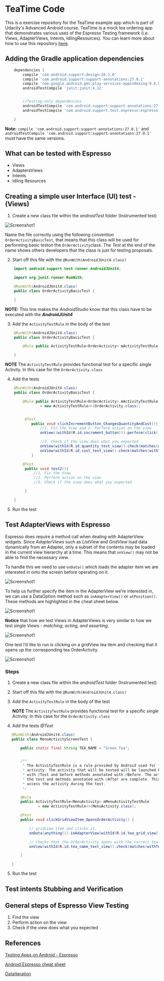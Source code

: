 # TeaTime Code

This is a exercise repository for the TeaTime example app which is part of Udacity's Advanced Android course. TeaTime is a mock tea ordering app that demonstrates various uses of the Espresso Testing framework (i.e. Views, AdapterViews, Intents, IdlingResources). You can learn more about how to use this repository [here](https://classroom.udacity.com/courses/ud857/lessons/8b2a9d63-0ff5-48ff-90d3-a9855b701dae/concepts/41b82e3c-2797-46e5-8a66-684098ca8cbb).

## Adding the Gradle application dependencies

```gradle
    dependencies {
        compile 'com.android.support:design:26.1.0'
        compile 'com.android.support:support-annotations:27.0.1'
        compile 'com.google.android.gms:play-services-appindexing:9.8.0'
        androidTestCompile 'junit:junit:4.12'


        //Testing-only dependencies
        androidTestCompile 'com.android.support:support-annotations:27.0.1'
        androidTestCompile 'com.android.support.test.espresso:espresso-core:3.0.1'

    }
```

**Note:** ```compile 'com.android.support:support-annotations:27.0.1'``` and ```androidTestCompile 'com.android.support:support-annotations:27.0.1'``` must have the same versions.



## What can be tested with Espresso

* Views
* AdaptersViews
* Intents
* Idling Resources

## Creating a simple user Interface (UI) test - (Views)

1. Create a new class file within the *androidTest* folder (Instrumented test)

![Screenshot1](screenshots/test_cases_folder.png)

Name the file correctly using the following convention ```OrderActivityBasicTest```, that means that this class will be used for performing basic teston the ```OrderActivity```class.
The *Test* at the end of the name shows others developers that the class is just for testing proposals.

2. Start off this file with the ```@RunWith(AndroidJUnit4.class)```

```java
    import android.support.test.runner.AndroidJUnit4;

    import org.junit.runner.RunWith;

    @RunWith(AndroidJUnit4.class)
    public class OrderActivityBasicTest {

    }
```

**NOTE:** This line makes the *AndroidStudio* know that this class have to be executed with the ***AndroidJUnit4***

3. Add the ```ActivityTestRule``` in the body of the test

```java
    @RunWith(AndroidJUnit4.class)
    public class OrderActivityBasicTest {

        @Rule public ActivityTestRule<OrderActivity> mActivityTestRule = new ActivityTestRule<>(OrderActivity.class);

    }
```

**NOTE** The ```ActivityTestRule``` provides functional test for a specific single Activity. In this case for the ```OrderActivity.class```

4. Add the tests

```java
    @RunWith(AndroidJUnit4.class)
    public class OrderActivityBasicTest {

        @Rule public ActivityTestRule<OrderActivity> mActivityTestRule
                = new ActivityTestRule<>(OrderActivity.class);


         @Test
            public void clickIncrementButton_ChangesQuantityAndCost(){
                //1. Fin the View and 2. Perform action on the view
                onView((withId(R.id.increment_button))).perform(click());

                //3. Check if the view does what you expected
                onView(withId(R.id.quantity_text_view)).check(matches(withText("1")));
                onView(withId(R.id.cost_text_view)).check(matches(withText("$5.00")));
            }

        @Test
         public void test2(){
             //1. Fin the View
             //2. Perform action on the view
             //3. Check if the view does what you expected

         }

    }

```

5. Run the test

## Test AdapterViews with Espresso

Espresso does require a  method call when dealing with AdapterView widgets. Since *AdapterViews* such as *ListView* and *GridView* load data dynamically from an Adapter, only a subset of the contents may be loaded in the current view hierarchy at a time. This means that ```onView()``` may not be able to find the necessary view.

To handle this we need to use ```onData()``` which loads the adapter item we are interested in onto the screen before operating on it.

![Screenshot1](screenshots/adapter_view_on_data.png)

To help us further specify the item in the AdapterView we’re interested in, we can use a DataOption method such as ```inAdapterView()``` or ```atPosition()```. These methods are highlighted in the cheat sheet below.

![Screenshot1](screenshots/adapter_data_option.png)

**Notice** that how we test Views in AdapterViews is very similar to how we test single Views - *matching, acting, and asserting*.

![Screenshot1](screenshots/adapter_match_asset_acting.png)

One test I’d like to run is clicking on a gridView tea item and checking that it opens up the corresponding tea OrderActivity.

![Screenshot1](screenshots/adapter_expected_test.png)


### Steps

1. Create a new class file within the *androidTest* folder (Instrumented test)
2. Start off this file with the ```@RunWith(AndroidJUnit4.class)```
3. Add the ```ActivityTestRule``` in the body of the test

    **NOTE** The ```ActivityTestRule``` provides functional test for a specific single Activity. In this case for the ```OrderActivity.class```

4. Add the tests *@Test*


```java
   @RunWith(AndroidJUnit4.class)
   public class MenuActivityScreenTest {

       public static final String TEA_NAME = "Green Tea";


       /**
        * The ActivityTestRule is a rule provided by Android used for functional testing of a single
        * activity. The activity that will be tested will be launched before each test that's annotated
        * with @Test and before methods annotated with @Before. The activity will be terminated after
        * the test and methods annotated with @After are complete. This rule allows you to directly
        * access the activity during the test.
        */

       @Rule
       public ActivityTestRule<MenuActivity> mMenuActivityTestRule
               = new ActivityTestRule<>(MenuActivity.class);

       @Test
       public void clickGridViewItem_OpensOrderActivity() {

           // gridview item and clicks it.
           onData(anything()).inAdapterView(withId(R.id.tea_grid_view)).atPosition(1).perform(click());

           // Checks that the OrderActivity opens with the correct tea name displayed
           onView(withId(R.id.tea_name_text_view)).check(matches(withText(TEA_NAME)));

       }

   }
```


5. Run the test


## Test intents Stubbing and Verification









## General steps of Espresso View Testing

1. Find the view
2. Perform action on the view
3. Check if the view does what you expected

## References
[Testing Apps on Android - Espresso](https://developer.android.com/training/testing/espresso/index.html)

[Android Espresso cheat sheet](https://developer.android.com/training/testing/espresso/cheat-sheet.html)

[DataIteration](https://developer.android.com/reference/android/support/test/espresso/DataInteraction.html)

